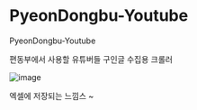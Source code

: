 # PyeonDongbu-Youtube
 PyeonDongbu-Youtube

편동부에서 사용할 유튜버들 구인글 수집용 크롤러

![image](https://github.com/user-attachments/assets/56e1b238-c18a-467b-ad7c-2a13157e09ff)

엑셀에 저장되는 느낌스 ~
